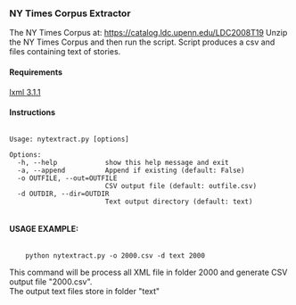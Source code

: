 ### NY Times Corpus Extractor

The NY Times Corpus at: https://catalog.ldc.upenn.edu/LDC2008T19
Unzip the NY Times Corpus and then run the script. Script produces a csv and files containing text of stories.

#### Requirements
[lxml 3.1.1](https://pypi.python.org/pypi/lxml/3.1.1)

#### Instructions

<pre><code>
Usage: nytextract.py [options] <xml directory>

Options:
  -h, --help            show this help message and exit
  -a, --append          Append if existing (default: False)
  -o OUTFILE, --out=OUTFILE
                        CSV output file (default: outfile.csv)
  -d OUTDIR, --dir=OUTDIR
                        Text output directory (default: text)

</code></pre>

#### USAGE EXAMPLE:
<pre><code>
    python nytextract.py -o 2000.csv -d text 2000
</code></pre>    

This command will be process all XML file in folder 2000 and generate CSV output file "2000.csv".  
The output text files store in folder "text"
